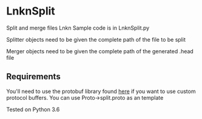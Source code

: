 # LnknSplit
Split and merge files Lnkn
Sample code is in LnknSplit.py 

Splitter objects need to be given the complete path of the file to be split

Merger objects need to be given the complete path of the generated .head file

## Requirements 
You'll need to use the protobuf library found [here](https://developers.google.com/protocol-buffers/) if you want to use custom protocol buffers.
You can use Proto->split.proto as an template

Tested on Python 3.6

